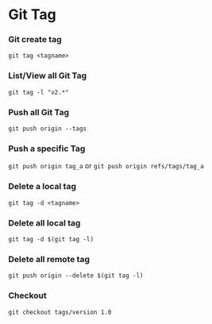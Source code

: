 # Git Tag

### Git create tag
`git tag <tagname>`

### List/View all Git Tag
`git tag -l "v2.*"`

### Push all Git Tag
`git push origin --tags`

### Push a specific Tag
`git push origin tag_a` or `git push origin refs/tags/tag_a`

### Delete a local tag
`git tag -d <tagname>`

### Delete all local tag
`git tag -d $(git tag -l)`

### Delete all remote tag
`git push origin --delete $(git tag -l)`

### Checkout 
`git checkout tags/version 1.0`

